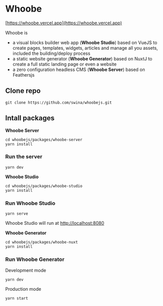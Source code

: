# Whoobe

[https://whoobe.vercel.app](https://whoobe.vercel.app)

Whoobe is 

- a visual blocks builder web app (**Whoobe Studio**) based on VueJS to create pages, templates, widgets, articles and manage all you assets, included the building/deploy process
- a static website generator (**Whoobe Generator**) based on NuxtJ to create a full static landing page or even a website
- a zero configuration headless CMS (**Whoobe Server**) based on Feathersjs


## Clone repo

```
git clone https://github.com/swina/whoobejs.git
```

## Intall packages

**Whoobe Server**

```
cd whoobejs/packages/whoobe-server
yarn install
```

### Run the server

```
yarn dev
```

**Whoobe Studio**

```
cd whoobejs/packages/whoobe-studio
yarn install
```
### Run Whoobe Studio

```
yarn serve
```

Whoobe Studio will run at [http://localhost:8080](http://localhost:8080)

**Whoobe Generator**

```
cd whoobejs/packages/whoobe-nuxt
yarn install
```

### Run Whoobe Generator

Development mode

```
yarn dev
```

Production mode

```
yarn start
```